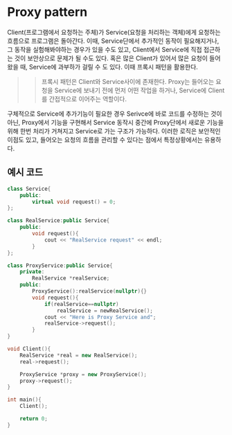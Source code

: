 # Proxy pattern
Client(프로그램에서 요청하는 주체)가 Service(요청을 처리하는 객체)에게 요청하는 흐름으로 프로그램은 돌아간다. 이때, Service단에서 추가적인 동작이 필요해지거나, 그 동작을 실험해봐야하는 경우가 있을 수도 있고, Client에서 Service에 직접 접근하는 것이 보안상으로 문제가 될 수도 있다. 혹은 많은 Client가 있어서 많은 요청이 들어왔을 때, Service에 과부하가 걸릴 수 도 있다. 이때 프록시 패턴을 활용한다.

>> 프록시 패턴은 Client와 Service사이에 존재한다. Proxy는 들어오는 요청을 Service에 보내기 전에 먼저 어떤 작업을 하거나, Service에 Client를 간접적으로 이어주는 역할이다.

구체적으로 Service에 추가기능이 필요한 경우 Serivce에 바로 코드를 수정하는 것이 아닌, Proxy에서 기능을 구현해서 Service 동작시 중간에 Proxy단에서 새로운 기능을 위해 한번 처리가 거쳐지고 Service로 가는 구조가 가능하다. 이러한 로직은 보안적인 이점도 있고, 들어오는 요청의 흐름을 관리할 수 있다는 점에서 특정상황에서는 유용하다.

## 예시 코드
```cpp
class Service{
    public:
        virtual void request() = 0;
};

class RealService:public Service{
    public:
        void request(){
            cout << "RealService request" << endl;
        }
};

class ProxyService:public Service{
    private:
        RealService *realService;
    public:
        ProxyService():realService(nullptr){}
        void request(){
            if(realService==nullptr)
                realService = newRealService();
            cout << "Here is Proxy Service and";
            realService->request();
        }
}

void Client(){
    RealService *real = new RealService();
    real->request();

    ProxyService *proxy = new ProxyService();
    proxy->request();
}

int main(){
    Client();

    return 0;
}
```